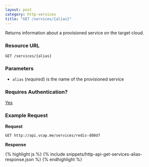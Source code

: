 ```yaml
---
layout: post
category: http-services
title: "GET /services/{alias}"
---
```


Returns information about a provisioned service on the target cloud.

### Resource URL

`GET /services/{alias}`

### Parameters

* `alias` (*required*) is the name of the provisioned service

### Requires Authentication?

[Yes](/http-authentication)

### Example Request

**Request**

`GET http://api.vcap.me/services/redis-d80d7`

**Response**

<div class="js example">
{% highlight js %}
{% include snippets/http-api-get-services-alias-response.json %}
{% endhighlight %}
</div>
